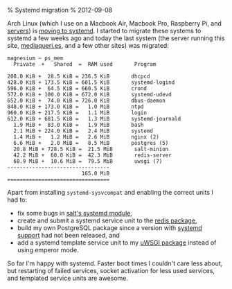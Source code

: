 % Systemd migration
% 2012-09-08

Arch Linux (which I use on a Macbook Air, Macbook Pro, Raspberry Pi,
and [servers][archserver]) is [moving to systemd][systemdmove].
I started to migrate these systems to systemd a few weeks ago and
today the last system (the server running this site, [mediaqueri.es][], and
a few other sites) was migrated:

```
magnesium ~ ps_mem
  Private  +   Shared  =  RAM used       Program 

208.0 KiB +  28.5 KiB = 236.5 KiB       dhcpcd
428.0 KiB + 173.5 KiB = 601.5 KiB       systemd-logind
596.0 KiB +  64.5 KiB = 660.5 KiB       crond
572.0 KiB + 100.0 KiB = 672.0 KiB       systemd-udevd
652.0 KiB +  74.0 KiB = 726.0 KiB       dbus-daemon
848.0 KiB + 173.0 KiB =   1.0 MiB       ntpd
960.0 KiB + 217.5 KiB =   1.1 MiB       login
612.0 KiB + 681.5 KiB =   1.3 MiB       systemd-journald
  1.9 MiB +  83.0 KiB =   1.9 MiB       bash
  2.1 MiB + 224.0 KiB =   2.4 MiB       systemd
  1.4 MiB +   1.2 MiB =   2.6 MiB       nginx (2)
  6.6 MiB +   2.0 MiB =   8.5 MiB       postgres (5)
  20.8 MiB + 728.5 KiB =  21.5 MiB       salt-minion
  42.2 MiB +  60.0 KiB =  42.3 MiB       redis-server
  68.9 MiB +  10.6 MiB =  79.5 MiB       uwsgi (7)
---------------------------------
                        165.0 MiB
=================================
```

Apart from installing `systemd-sysvcompat` and enabling the correct units
I had to:

* fix some bugs in [salt's systemd module][salt],
* create and submit a systemd service unit to the
  [redis package][redis],
* build my own PostgreSQL package since a version with
  [systemd support][postgresql] had not been released, and
* add a systemd template service unit to my [uWSGI package][uwsgi]
  instead of using emperor mode.

So far I'm happy with systemd. Faster boot times I couldn't care less about,
but restarting of failed services, socket activation for less used services,
and templated service units are awesome.

[archserver]: https://twitter.com/uggedal/status/199534293662449666
[systemdmove]: https://bbs.archlinux.org/viewtopic.php?pid=1149530#p1149530
[mediaqueri.es]: http://mediaqueri.es
[salt]: https://github.com/saltstack/salt/commits/develop/salt/modules/systemd.py
[redis]: https://projects.archlinux.org/svntogit/community.git/commit/trunk?h=packages/redis&id=c5bb95976c16278f184b25863e65b80f5b9b8e50
[postgresql]: https://projects.archlinux.org/svntogit/packages.git/commit/trunk?h=packages/postgresql&id=4b2cb4108126707fede9ddad17c0100c8e960b24
[uwsgi]: https://github.com/uggedal/pkg/tree/master/uwsgi

